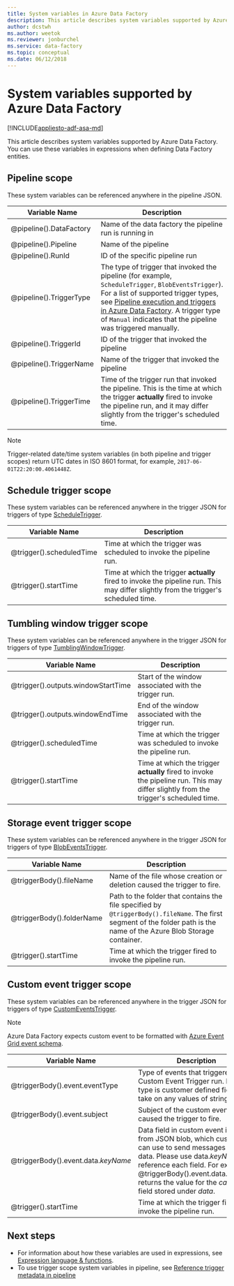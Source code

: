 ```yaml
---
title: System variables in Azure Data Factory 
description: This article describes system variables supported by Azure Data Factory. You can use these variables in expressions when defining Data Factory entities.
author: dcstwh
ms.author: weetok
ms.reviewer: jonburchel 
ms.service: data-factory
ms.topic: conceptual
ms.date: 06/12/2018
---
```


# System variables supported by Azure Data Factory

[!INCLUDE[appliesto-adf-asa-md](includes/appliesto-adf-asa-md.md)]

This article describes system variables supported by Azure Data Factory. You can use these variables in expressions when defining Data Factory entities.

## Pipeline scope

These system variables can be referenced anywhere in the pipeline JSON.

| Variable Name | Description |
| --- | --- |
| @pipeline().DataFactory |Name of the data factory the pipeline run is running in |
| @pipeline().Pipeline |Name of the pipeline |
| @pipeline().RunId |ID of the specific pipeline run |
| @pipeline().TriggerType |The type of trigger that invoked the pipeline (for example, `ScheduleTrigger`, `BlobEventsTrigger`). For a list of supported trigger types, see [Pipeline execution and triggers in Azure Data Factory](concepts-pipeline-execution-triggers.md). A trigger type of `Manual` indicates that the pipeline was triggered manually. |
| @pipeline().TriggerId|ID of the trigger that invoked the pipeline |
| @pipeline().TriggerName|Name of the trigger that invoked the pipeline |
| @pipeline().TriggerTime|Time of the trigger run that invoked the pipeline. This is the time at which the trigger **actually** fired to invoke the pipeline run, and it may differ slightly from the trigger's scheduled time.  |

>[!NOTE]
>Trigger-related date/time system variables (in both pipeline and trigger scopes) return UTC dates in ISO 8601 format, for example, `2017-06-01T22:20:00.4061448Z`.

## Schedule trigger scope

These system variables can be referenced anywhere in the trigger JSON for triggers of type [ScheduleTrigger](concepts-pipeline-execution-triggers.md#schedule-trigger).

| Variable Name | Description |
| --- | --- |
| @trigger().scheduledTime |Time at which the trigger was scheduled to invoke the pipeline run. |
| @trigger().startTime |Time at which the trigger **actually** fired to invoke the pipeline run. This may differ slightly from the trigger's scheduled time. |

## Tumbling window trigger scope

These system variables can be referenced anywhere in the trigger JSON for triggers of type [TumblingWindowTrigger](concepts-pipeline-execution-triggers.md#tumbling-window-trigger).

| Variable Name | Description |
| --- | --- |
| @trigger().outputs.windowStartTime |Start of the window associated with the trigger run. |
| @trigger().outputs.windowEndTime |End of the window associated with the trigger run. |
| @trigger().scheduledTime |Time at which the trigger was scheduled to invoke the pipeline run. |
| @trigger().startTime |Time at which the trigger **actually** fired to invoke the pipeline run. This may differ slightly from the trigger's scheduled time. |

## Storage event trigger scope

These system variables can be referenced anywhere in the trigger JSON for triggers of type [BlobEventsTrigger](concepts-pipeline-execution-triggers.md#event-based-trigger).

| Variable Name | Description |
| --- | --- |
| @triggerBody().fileName  |Name of the file whose creation or deletion caused the trigger to fire.   |
| @triggerBody().folderName  |Path to the folder that contains the file specified by `@triggerBody().fileName`. The first segment of the folder path is the name of the Azure Blob Storage container.  |
| @trigger().startTime |Time at which the trigger fired to invoke the pipeline run. |

## Custom event trigger scope

These system variables can be referenced anywhere in the trigger JSON for triggers of type [CustomEventsTrigger](concepts-pipeline-execution-triggers.md#event-based-trigger).

>[!NOTE]
>Azure Data Factory expects custom event to be formatted with [Azure Event Grid event schema](../event-grid/event-schema.md).

| Variable Name | Description
| --- | --- |
| @triggerBody().event.eventType | Type of events that triggered the Custom Event Trigger run. Event type is customer defined field and take on any values of string type. |
| @triggerBody().event.subject | Subject of the custom event that caused the trigger to fire. |
| @triggerBody().event.data._keyName_ | Data field in custom event is a free from JSON blob, which customer can use to send messages and data. Please use data._keyName_ to reference each field. For example, @triggerBody().event.data.callback returns the value for the _callback_ field stored under _data_. |
| @trigger().startTime | Time at which the trigger fired to invoke the pipeline run. |

## Next steps

* For information about how these variables are used in expressions, see [Expression language & functions](control-flow-expression-language-functions.md).
* To use trigger scope system variables in pipeline, see [Reference trigger metadata in pipeline](how-to-use-trigger-parameterization.md)
